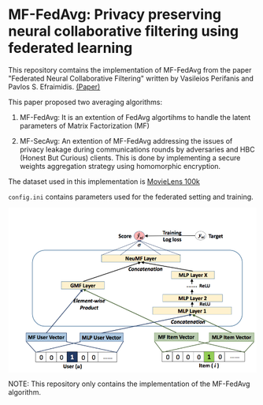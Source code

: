 # MF-FedAvg: Privacy preserving neural collaborative filtering using federated learning

This repository comtains the implementation of MF-FedAvg from the paper "Federated Neural Collaborative Filtering" written by Vasileios Perifanis and Pavlos S. Efraimidis. [(Paper)](https://arxiv.org/abs/2106.04405)

This paper proposed two averaging algorithms:

1. MF-FedAvg: It is an extention of FedAvg algortihms to handle the latent parameters of Matrix Factorization (MF)

2. MF-SecAvg: An extention of MF-FedAvg addressing the issues of privacy leakage during communications rounds by adversaries and HBC (Honest But Curious) clients. This is done by implementing a secure weights aggregation strategy using homomorphic encryption.

The dataset used in this implementation is [MovieLens 100k](https://grouplens.org/datasets/movielens/)

`config.ini` contains parameters used for the federated setting and training.

<img src="ncf_img.png" alt="drawing" width="600" margin="auto" style="display:block;float:none;margin-left:automargin-right:auto"/>

NOTE: This repository only contains the implementation of the MF-FedAvg algorithm.
